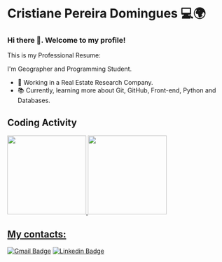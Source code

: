 # Cristiane Pereira Domingues 💻🌍


 ### Hi there 👋. Welcome to my profile!
 
 This is my Professional Resume:

I'm Geographer and Programming Student.

- 📌 Working in a Real Estate Research Company.
- 📚 Currently, learning more about Git, GitHub, Front-end, Python and Databases.

## Coding Activity

 <div>
  <a href="https://github.com/cristianedomingues">
   <img height="180em" src="https://github-readme-stats.vercel.app/api/top-langs/?username=cristianedomingues&layout=compact&langs_count=16&theme=dracula"/>
  <img height="180em" src="https://github-readme-stats.vercel.app/api?username=cristianedomingues&show_icons=true&theme=dracula&include_all_commits=true&count_private=true"/>
  <div>

 ## My contacts:
 
[![Gmail Badge](https://img.shields.io/badge/-gmail-c14438?style=flat-square&logo=Gmail&logoColor=white&link=mailto:cris.domingues@gmail.com)](mailto:cris.domingues@gmail.com)
[![Linkedin Badge](https://img.shields.io/badge/-cristianedomingues-blue?style=flat-square&logo=Linkedin&logoColor=white&link=https://www.linkedin.com/in/cristianedomingues/)](https://www.linkedin.com/in/cristianedomingues/)

<!--
**cristianedomingues/cristianedomingues** is a ✨ _special_ ✨ repository because its `README.md` (this file) appears on your GitHub profile.

Here are some ideas to get you started:

- 🔭 I’m currently working on ..
- 🌱 I’m currently learning ...
- 👯 I’m looking to collaborate on ...
- 🤔 I’m looking for help with ...
- 💬 Ask me about ...
- 📫 How to reach me: ...
- 😄 Pronouns: ...
- ⚡ Fun fact: ...
-->
